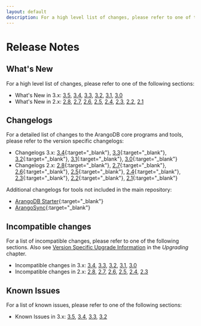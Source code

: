 ```yaml
---
layout: default
description: For a high level list of changes, please refer to one of the following sections
---
```

Release Notes
=============

What's New
----------

For a high level list of changes, please refer to one of the following sections:

- What's New in 3.x:
  [3.5](releasenotes-newfeatures35.html),
  [3.4](releasenotes-newfeatures34.html),
  [3.3](releasenotes-newfeatures33.html),
  [3.2](releasenotes-newfeatures32.html),
  [3.1](releasenotes-newfeatures31.html),
  [3.0](releasenotes-newfeatures30.html)
- What's New in 2.x:
  [2.8](releasenotes-newfeatures28.html),
  [2.7](releasenotes-newfeatures27.html),
  [2.6](releasenotes-newfeatures26.html),
  [2.5](releasenotes-newfeatures25.html),
  [2.4](releasenotes-newfeatures24.html),
  [2.3](releasenotes-newfeatures23.html),
  [2.2](releasenotes-newfeatures22.html),
  [2.1](releasenotes-newfeatures21.html)

Changelogs
----------

For a detailed list of changes to the ArangoDB core programs and tools,
please refer to the version specific changelogs:

- Changelogs 3.x:
  [3.4](https://raw.githubusercontent.com/arangodb/arangodb/3.4/CHANGELOG){:target="_blank"},
  [3.3](https://raw.githubusercontent.com/arangodb/arangodb/3.3/CHANGELOG){:target="_blank"},
  [3.2](https://raw.githubusercontent.com/arangodb/arangodb/3.2/CHANGELOG){:target="_blank"},
  [3.1](https://raw.githubusercontent.com/arangodb/arangodb/3.1/CHANGELOG){:target="_blank"},
  [3.0](https://raw.githubusercontent.com/arangodb/arangodb/3.0/CHANGELOG){:target="_blank"}
- Changelogs 2.x:
  [2.8](https://raw.githubusercontent.com/arangodb/arangodb/2.8/CHANGELOG){:target="_blank"},
  [2.7](https://raw.githubusercontent.com/arangodb/arangodb/2.7/CHANGELOG){:target="_blank"},
  [2.6](https://raw.githubusercontent.com/arangodb/arangodb/2.6/CHANGELOG){:target="_blank"},
  [2.5](https://raw.githubusercontent.com/arangodb/arangodb/2.5/CHANGELOG){:target="_blank"},
  [2.4](https://raw.githubusercontent.com/arangodb/arangodb/2.4/CHANGELOG){:target="_blank"},
  [2.3](https://raw.githubusercontent.com/arangodb/arangodb/2.3/CHANGELOG){:target="_blank"},
  [2.2](https://raw.githubusercontent.com/arangodb/arangodb/2.2/CHANGELOG){:target="_blank"},
  [2.1](https://raw.githubusercontent.com/arangodb/arangodb/2.1/CHANGELOG){:target="_blank"}

Additional changelogs for tools not included in the main repository:

- [ArangoDB Starter](https://github.com/arangodb-helper/arangodb/blob/master/CHANGELOG.md){:target="_blank"}
- [ArangoSync](https://github.com/arangodb/arangosync/blob/master/CHANGELOG){:target="_blank"}

Incompatible changes
--------------------

For a list of incompatible changes, please refer to one of the following sections.
Also see [Version Specific Upgrade Information](upgrading-versionspecific.html)
in the _Upgrading_ chapter.

- Incompatible changes in 3.x:
  [3.4](releasenotes-upgradingchanges34.html),
  [3.3](releasenotes-upgradingchanges33.html),
  [3.2](releasenotes-upgradingchanges32.html),
  [3.1](releasenotes-upgradingchanges31.html),
  [3.0](releasenotes-upgradingchanges30.html)
- Incompatible changes in 2.x:
  [2.8](releasenotes-upgradingchanges28.html),
  [2.7](releasenotes-upgradingchanges27.html),
  [2.6](releasenotes-upgradingchanges26.html),
  [2.5](releasenotes-upgradingchanges25.html),
  [2.4](releasenotes-upgradingchanges24.html),
  [2.3](releasenotes-upgradingchanges23.html)

Known Issues
------------

For a list of known issues, please refer to one of the following sections:

- Known Issues in 3.x:
  [3.5](releasenotes-knownissues35.html),
  [3.4](releasenotes-knownissues34.html),
  [3.3](releasenotes-knownissues33.html),
  [3.2](releasenotes-knownissues32.html)
